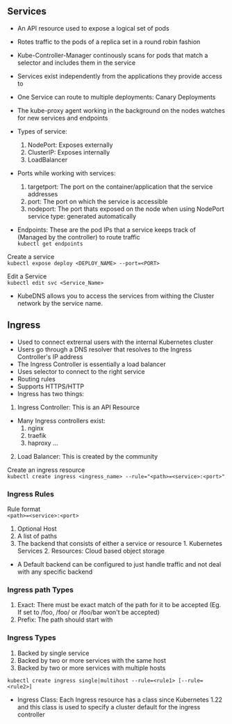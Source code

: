 ## Services
- An API resource used to expose a logical set of pods
- Rotes traffic to the pods of a replica set in a round robin fashion
- Kube-Controller-Manager continously scans for pods that match a selector and includes them in the service
- Services exist independently from  the applications they provide access to
- One Service can route to multiple deployments: Canary Deployments
- The kube-proxy agent working in the background on the nodes watches for new services and endpoints
- Types of service:
    1. NodePort: Exposes externally
    2. ClusterIP: Exposes internally
    3. LoadBalancer
- Ports while working with services:
    1. targetport: The port on the container/application that the service addresses
    2. port: The port on which the service is accessible
    3. nodeport: The port thats exposed on the node when using NodePort service type: generated automatically

- Endpoints: These are the pod IPs that a service keeps track of (Managed by the controller) to route traffic <br>
`kubectl get endpoints`

Create a service <br>
`kubectl expose deploy <DEPLOY_NAME> --port=<PORT>`

Edit a Service <br>
`kubectl edit svc <Service_Name>`

- KubeDNS allows you to access the services from withing the Cluster network by the service name. 


## Ingress

- Used to connect extrernal users with the internal Kubernetes cluster
- Users go through a DNS resolver that resolves to the Ingress Controller's IP address
- The Ingress Controller is essentially a load balancer
- Uses selector to connect to the right service 
- Routing rules
- Supports HTTPS/HTTP
- Ingress has two things:

1. Ingress Controller: This is an API Resource
- Many Ingress controllers exist:
    1. nginx
    2. traefik
    3. haproxy ...
2. Load Balancer: This is created by the community


Create an ingress resource <br>
`kubectl create ingress <ingress_name> --rule="<path>=<service>:<port>"`

### Ingress Rules
Rule format <br>
`<path>=<service>:<port>`

1. Optional Host
2. A list of paths
3. The backend that consists of either a service or resource
        1. Kubernetes Services
        2. Resources: Cloud based object storage

- A Default backend can be configured to just handle traffic and not deal with any specific backend

### Ingress path Types
1. Exact: There must be exact match of the path for it to be accepted (Eg. If set to /foo, /foo/ or /foo/bar won't be accepted)
2. Prefix: The path should start with

### Ingress Types
1. Backed by single service
2. Backed by two or more services with the same host
3. Backed by two or more services with multiple hosts

`kubectl create ingress single|multihost --rule=<rule1> [--rule=<rule2>]`

- Ingress Class: Each Ingress resource has a class since Kubernetes 1.22 and this class is used to specify a cluster default for the ingress controller

